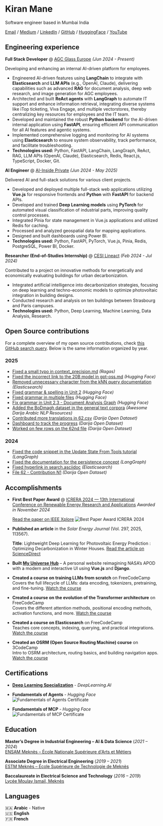
# Kiran Mane

Software engineer based in Mumbai India

[Email](mailto:simad3647@gmail.com) / [Medium](https://medium.com/@imadsaddik) / [LinkedIn](https://www.linkedin.com/in/imadsaddik/) / [GitHub](https://github.com/ImadSaddik) / [HuggingFace](https://huggingface.co/ImadSaddik) / [YouTube](https://www.youtube.com/@3CodeCampers)

## Engineering experience

**Full Stack Developer** @ [AGC Glass Europe](https://www.agc-glass.eu/en/) _(Jun 2024 - Present)_

Developing and enhancing an internal AI-driven platform for employees.

- Engineered AI-driven features using **LangChain** to integrate with **Elasticsearch** and **LLM APIs** (e.g., OpenAI, Claude), delivering capabilities such as advanced **RAG** for document analysis, deep web research, and image generation for AGC employees.
- Architected and built **ReAct agents** with **LangGraph** to automate IT support and enhance information retrieval, integrating diverse systems like iTop ticketing, Viva Engage, and multiple vectorstores, thereby centralizing key resources for employees and the IT team.
- Developed and maintained the robust **Python backend** for the AI-driven internal application using **FastAPI**, ensuring efficient API communication for all AI features and agentic systems.
- Implemented comprehensive logging and monitoring for AI systems using **Elasticsearch** to ensure system observability, track performance, and facilitate troubleshooting.
- **Technologies used:** Python, FastAPI, LangChain, LangGraph, ReAct, RAG, LLM APIs (OpenAI, Claude), Elasticsearch, Redis, React.js, TypeScript, Docker, Git.

**AI Engineer** @ [AI-Inside Private](https://www.ai-inside-private.com/) _(Jun 2024 - May 2025)_

Delivered AI and full-stack solutions for various client projects.

- Developed and deployed multiple full-stack web applications utilizing **Vue.js** for responsive frontends and **Python** with **FastAPI** for backend APIs.
- Developed and trained **Deep Learning models** using **PyTorch** for automated visual classification of industrial parts, improving quality control processes.
- Integrated Pinia for state management in Vue.js applications and utilized Redis for caching.
- Processed and analyzed geospatial data for mapping applications.
- Designed and built dashboards using Power BI.
- **Technologies used:** Python, FastAPI, PyTorch, Vue.js, Pinia, Redis, PostgreSQL, Power BI, Docker.

**Researcher (End-of-Studies Internship)** @ [CESI Lineact](https://www.cesi.fr/recherche-innovation/lineact/) _(Feb 2024 - Jul 2024)_

Contributed to a project on innovative methods for energetically and economically evaluating buildings for urban decarbonization.

- Integrated artificial intelligence into decarbonization strategies, focusing on deep learning and techno-economic models to optimize photovoltaic integration in building designs.
- Conducted research and analysis on ten buildings between Strasbourg and Paris campuses.
- **Technologies used:** Python, Deep Learning, Machine Learning, Data Analysis, Research.

## Open Source contributions

For a complete overview of my open source contributions, check [this GitHub search query](https://github.com/search?q=is%3Apr+author%3Aimadsaddik+is%3Amerged+-user%3Aimadsaddik+is%3Apublic&type=pullrequests). Below is the same information organized by year.

### 2025

- [Fixed a small typo in context_precision.md](https://github.com/explodinggradients/ragas/pull/2166) _(Ragas)_
- [Fixed the incorrect link to the 20B model in gpt-oss.md](https://github.com/huggingface/hub-docs/pull/1862) _(Hugging Face)_
- [Removed unnecessary character from the kNN query documentation](https://github.com/elastic/elasticsearch/pull/130120) _(Elasticsearch)_
- [Fixed grammar & spelling in Unit 2](https://github.com/huggingface/mcp-course/pull/42) _(Hugging Face)_
- [Fixed grammar in multiple files](https://github.com/huggingface/mcp-course/pull/34) _(Hugging Face)_
- [Fix grammar in Unit 2.3 - Document Analysis Graph](https://github.com/huggingface/agents-course/pull/447) _(Hugging Face)_
- [Added the BoDmagh dataset in the general text corpora](https://github.com/UM6P-EMINES/Awesome-Darija-Arabic-NLP-Resources/pull/10) _(Awesome Darija Arabic NLP Resources)_
- [Contributed more translations in 62.csv](https://github.com/darija-open-dataset/dataset/pull/204) _(Darija Open Dataset)_
- [Dashboard to track the progress](https://github.com/darija-open-dataset/dataset/pull/202) _(Darija Open Dataset)_
- [Worked on few rows on the 62nd file](https://github.com/darija-open-dataset/dataset/pull/200) _(Darija Open Dataset)_

### 2024

- [Fixed the code snippet in the Update State From Tools tutorial](https://github.com/langchain-ai/langgraph/pull/2752) _(LangGraph)_
- [Fixed the documentation for the persistence concept](https://github.com/langchain-ai/langgraph/pull/2750) _(LangGraph)_
- [Fixed hyperlink in search.asciidoc](https://github.com/elastic/elasticsearch/pull/115156) _(Elasticsearch)_
- [File 62 - Contribution N1](https://github.com/darija-open-dataset/dataset/pull/164) _(Darija Open Dataset)_

## Accomplishments

- **First Best Paper Award** @ [ICRERA 2024 — 13th International Conference on Renewable Energy Research and Applications](https://www.icrera.org/archieve2024/)
  _Awarded in November 2024_
  
  [Read the paper on IEEE Xplore](https://ieeexplore.ieee.org/document/10815288)
  ![Best Paper Award ICRERA 2024](./images/best_paper_award_icrera.png)

- **Published an article** in the _Solar Energy Journal_ (Vol. 297, 2025, 113567).

  **Title**: Lightweight Deep Learning for Photovoltaic Energy Prediction : Optimizing Decarbonization in Winter Houses.
  [Read the article on ScienceDirect](https://www.sciencedirect.com/science/article/abs/pii/S0038092X25003305)

- **Built [My Universe Hub](https://myuniversehub.com/)** – A personal website reimagining NASA’s APOD with a modern and interactive UI using **Vue.js** and **Django**.

- **Created a course on training LLMs from scratch** on FreeCodeCamp \
  Covers the full lifecycle of LLMs: data encoding, tokenizers, pretraining, and fine-tuning.
  [Watch the course](https://www.youtube.com/watch?v=9Ge0sMm65jo&t)

- **Created a course on the evolution of the Transformer architecture** on FreeCodeCamp \
  Covers the different attention methods, positional encoding methods, activation functions, and more.
  [Watch the course](https://www.youtube.com/watch?v=8WBS0dT0h2I&t=1202s)

- **Created a course on Elasticsearch** on FreeCodeCamp \
  Teaches core concepts, indexing, querying, and practical integrations.
  [Watch the course](https://www.youtube.com/watch?v=a4HBKEda_F8)

- **Created an OSRM (Open Source Routing Machine) course** on 3CodeCamp \
  Intro to OSRM architecture, routing basics, and building navigation apps.
  [Watch the course](https://www.youtube.com/watch?v=Ke_NISW-bDM&list=PLMSb3cZXtIfoT7duU9eAdpmcnDq2rINUJ&index=1&t)

## Certifications

- **[Deep Learning Specialization](https://www.credly.com/badges/d50e8839-e5cd-40b4-b299-2470c2096db0/print)** - _DeepLearning.AI_

- **Fundamentals of Agents** - _Hugging Face_
  ![Fundamentals of Agents Certificate](./images/smol_agents_certificate.png)

- **Fundamentals of MCP** - _Hugging Face_
  ![Fundamentals of MCP Certificate](./images/mcp_certificate.png)

## Education

**Master’s Degree in Industrial Engineering – AI & Data Science** (_2021 – 2024_)  
[ENSAM Meknès – École Nationale Supérieure d'Arts et Métiers](http://www.ensam-umi.ac.ma/)

**Associate Degree in Electrical Engineering** (_2019 – 2021_)  
[ESTM Meknès – École Supérieure de Technologie de Meknès](https://www.est.umi.ac.ma/)

**Baccalaureate in Electrical Science and Technology** (_2016 – 2019_)  
[Lycée Moulay Ismail, Meknès](https://www.google.com/maps/place/School+Moulay+Ismail/@33.9041744,-5.5457042,17z/data=!3m1!4b1!4m6!3m5!1s0xda044dc9b13b681:0xd09762d0a901ebd1!8m2!3d33.9041744!4d-5.5457042!16s%2Fg%2F1tfryv64?entry=ttu&g_ep=EgoyMDI1MDUyOC4wIKXMDSoASAFQAw%3D%3D)

## Languages

🇲🇦 **Arabic** - Native  
🇺🇸 **English**  
🇫🇷 **French**
